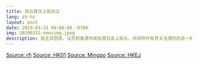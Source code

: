 ```yaml
---
title: 民众首次上街抗议
lang: zh-hs
layout: post
date: 2019-03-31 00:00:00 -0700
img: 20190331-newsimg.jpeg
description: 民主派团体、议员和香港市民在周日走上街头，共同呼吁各界关注港府的这一修法动议，称此举将威胁香港的司法独立和人权及社会保障，大会事后称有约1.2万人参与，警方则说高峰期有约5200人参加。
---
```



[Source: rfi](http://trad.cn.rfi.fr/%E4%B8%AD%E5%9C%8B/20190331-%E9%A6%99%E6%B8%AF%E6%B0%91%E7%9C%BE%E6%B0%91%E4%B8%BB%E5%9C%98%E9%AB%94%E4%B8%8A%E8%A1%97%E6%8A%97%E8%AD%B0%E6%B8%AF%E5%BA%9C%E9%80%83%E7%8A%AF%E6%A2%9D%E4%BE%8B%E4%BF%AE%E6%B3%95%E5%8B%95%E8%AD%B0)
[Source: HK01](https://www.hk01.com/%E6%94%BF%E6%83%85/312655/%E9%80%83%E7%8A%AF%E6%A2%9D%E4%BE%8B-%E8%AD%A6%E6%96%B9-5200%E4%BA%BA%E5%8F%83%E8%88%87%E9%81%8A%E8%A1%8C-%E6%B0%91%E9%99%A3-%E8%8B%A5%E7%A1%AC%E6%8E%A8%E6%88%96%E5%8C%85%E5%9C%8D%E7%AB%8B%E6%9C%83)
[Source: Mingpo](https://m.mingpao.com/pns/%E8%A7%80%E9%BB%9E/article/20190401/s00012/1554057181895/%E8%81%9E%E9%A2%A8%E7%AD%86%E5%8B%95-%E9%81%8A%E8%A1%8C%E5%8F%8D%E6%87%89%E8%B6%85%E9%A0%90%E6%9C%9F-%E6%B3%9B%E6%B0%91%E7%AD%96%E7%95%A5%E9%80%BC%E6%9D%8E%E5%AE%B6%E8%B6%85%E5%87%BA%E9%8C%AF-%E6%96%87-%E6%9D%8E%E5%85%88%E7%9F%A5)
[Source: HKEJ](https://www2.hkej.com/instantnews/current/article/2092327/%E6%94%BF%E5%BA%9C%E4%BF%AE%E8%A8%82%E9%80%83%E7%8A%AF%E6%A2%9D%E4%BE%8B+%E5%89%94%E9%99%A49%E9%A1%9E%E7%BD%AA%E8%A1%8C)